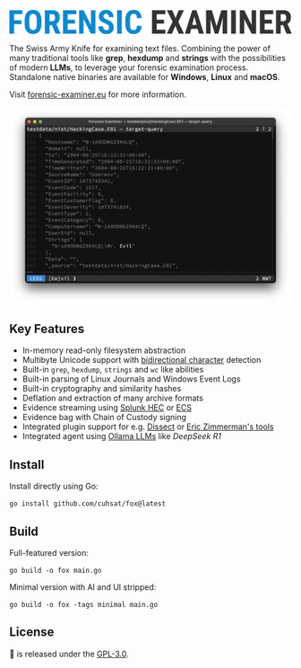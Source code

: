 ![](docs/img/fox.png "Forensic Examiner")

The Swiss Army Knife for examining text files. Combining the power of many traditional tools like **grep**, **hexdump** and **strings** with the possibilities of modern **LLMs**, to leverage your forensic examination process. Standalone native binaries are available for **Windows**, **Linux** and **macOS**.

Visit [forensic-examiner.eu](https://forensic-examiner.eu) for more information.

![](docs/img/demo.png)

## Key Features
* In-memory read-only filesystem abstraction
* Multibyte Unicode support with [bidirectional character](https://nvd.nist.gov/vuln/detail/CVE-2021-42574) detection
* Built-in `grep`, `hexdump`, `strings` and `wc` like abilities
* Built-in parsing of Linux Journals and Windows Event Logs
* Built-in cryptography and similarity hashes
* Deflation and extraction of many archive formats
* Evidence streaming using [Splunk HEC](https://docs.splunk.com/Documentation/Splunk/latest/RESTREF/RESTinput) or [ECS](https://www.elastic.co/docs/reference/ecs)
* Evidence bag with Chain of Custody signing
* Integrated plugin support for e.g. [Dissect](https://docs.dissect.tools) or [Eric Zimmerman's tools](https://ericzimmerman.github.io/)
* Integrated agent using [Ollama LLMs](https://ollama.com/search) like *DeepSeek R1*

## Install
Install directly using Go:
```console
go install github.com/cuhsat/fox@latest
```

## Build
Full-featured version:
```console
go build -o fox main.go
```

Minimal version with AI and UI stripped:
```console
go build -o fox -tags minimal main.go
```

## License
🦊 is released under the [GPL-3.0](LICENSE.md).
